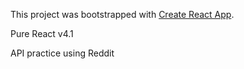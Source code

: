 This project was bootstrapped with [Create React App](https://github.com/facebook/create-react-app).

Pure React v4.1

API practice using Reddit
